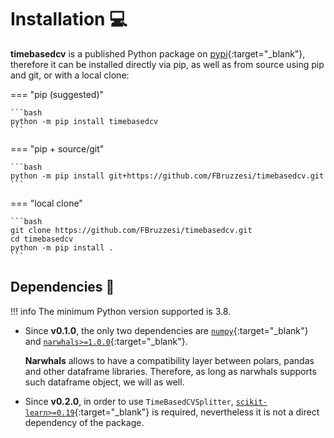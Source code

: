 # Installation 💻

**timebasedcv** is a published Python package on [pypi](https://pypi.org/project/timebasedcv){:target="_blank"}, therefore it can be installed directly via pip, as well as from source using pip and git, or with a local clone:

=== "pip (suggested)"

    ```bash
    python -m pip install timebasedcv
    ```

=== "pip + source/git"

    ```bash
    python -m pip install git+https://github.com/FBruzzesi/timebasedcv.git
    ```

=== "local clone"

    ```bash
    git clone https://github.com/FBruzzesi/timebasedcv.git
    cd timebasedcv
    python -m pip install .
    ```

## Dependencies 👏

!!! info
    The minimum Python version supported is 3.8.

- Since **v0.1.0**, the only two dependencies are [`numpy`](https://numpy.org/doc/stable/index.html){:target="_blank"} and [`narwhals>=1.0.0`](https://narwhals-dev.github.io/narwhals/){:target="_blank"}.

    **Narwhals** allows to have a compatibility layer between polars, pandas and other dataframe libraries. Therefore, as long as narwhals supports such dataframe object, we will as well.

- Since **v0.2.0**, in order to use `TimeBasedCVSplitter`, [`scikit-learn>=0.19`](https://scikit-learn.org/stable/){:target="_blank"} is required, nevertheless it is not a direct dependency of the package.
